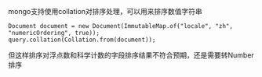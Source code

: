 mongo支持使用collation对排序处理，可以用来排序数值字符串

    Document document = new Document(ImmutableMap.of("locale", "zh", "numericOrdering", true));
    query.collation(Collation.from(document));

但这样排序对浮点数和科学计数的字段排序结果不符合预期，还是需要转Number排序